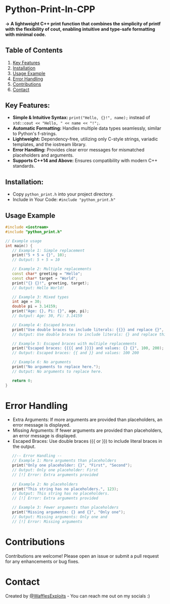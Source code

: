 # Python-Print-In-CPP
#### -> A lightweight C++ print function that combines the simplicity of printf with the flexibility of cout, enabling intuitive and type-safe formatting with minimal code.

## Table of Contents
1. [Key Features](#key-features)
2. [Installation](#installation)
3. [Usage Example](#usage-example)
4. [Error Handling](#error-handling)
5. [Contributions](#contributions)
6. [Contact](#contact)

## Key Features:
- **Simple & Intuitive Syntax:** `print("Hello, {}!", name);` instead of `std::cout << "Hello, " << name << "!";`.
- **Automatic Formatting:** Handles multiple data types seamlessly, similar to Python's f-strings.
- **Lightweight:** Dependency-free, utilizing only C-style strings, variadic templates, and the iostream library.
- **Error Handling:** Provides clear error messages for mismatched placeholders and arguments.
- **Supports C++14 and Above:** Ensures compatibility with modern C++ standards.

## Installation:
- Copy `python_print.h` into your project directory.
- Include in Your Code: `#include "python_print.h"`

## Usage Example

```c++
#include <iostream>
#include "python_print.h"

// Example usage
int main() {
   // Example 1: Simple replacement
   print("5 + 5 = {}", 10);
   // Output: 5 + 5 = 10

   // Example 2: Multiple replacements
   const char* greeting = "Hello";
   const char* target = "World";
   print("{} {}!", greeting, target);
   // Output: Hello World!

   // Example 3: Mixed types
   int age = 30;
   double pi = 3.14159;
   print("Age: {}, Pi: {}", age, pi);
   // Output: Age: 30, Pi: 3.14159

   // Example 4: Escaped braces
   print("Use double braces to include literals: {{}} and replace {}", "this");
   // Output: Use double braces to include literals: {} and replace this

   // Example 5: Escaped braces with multiple replacements
   print("Escaped braces: {{{{ and }}}} and values: {} {}", 100, 200);
   // Output: Escaped braces: {{ and }} and values: 100 200

   // Example 6: No arguments
   print("No arguments to replace here.");
   // Output: No arguments to replace here.   

   return 0;
}
```
# Error Handling
- Extra Arguments: If more arguments are provided than placeholders, an error message is displayed.
- Missing Arguments: If fewer arguments are provided than placeholders, an error message is displayed.
- Escaped Braces: Use double braces ({{ or }}) to include literal braces in the output.

```c++     
   //-- Error Handling --
   // Example 1: More arguments than placeholders
   print("Only one placeholder: {}", "First", "Second");
   // Output: Only one placeholder: First 
   // [!] Error: Extra arguments provided
   
   // Example 2: No placeholders
   print("This string has no placeholders.", 123);
   // Output: This string has no placeholders.
   // [!] Error: Extra arguments provided

   // Example 3: Fewer arguments than placeholders
   print("Missing arguments: {} and {}", "Only one");
   // Output: Missing arguments: Only one and  
   // [!] Error: Missing arguments
```

# Contributions
Contributions are welcome! Please open an issue or submit a pull request for any enhancements or bug fixes.

# Contact
Created by [@WafflesExploits](https://wafflesexploits.github.io/about/) - You can reach me out on my socials :)
